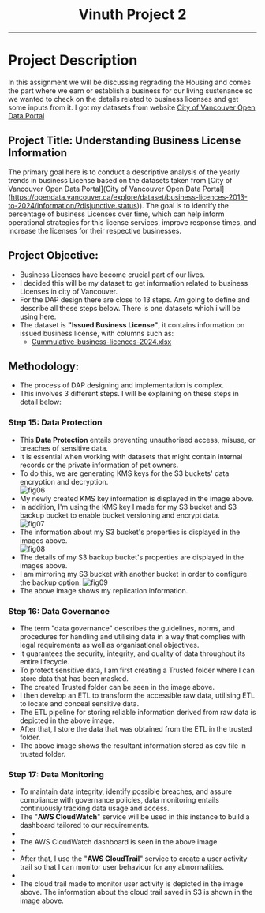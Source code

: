 <h1 align="center">Vinuth Project 2</h1>

___

# Project Description
In this assignment we will be discussing regrading the Housing and comes the part where we earn or establish a business for our living sustenance so we wanted to check on the details related to business licenses and get some inputs from it. I got my datasets from website [City of Vancouver Open Data Portal](https://opendata.vancouver.ca/explore/dataset/business-licences-2013-to-2024/information/?disjunctive.status)
## Project Title: Understanding Business License Information
The primary goal here is to conduct a descriptive analysis of the yearly trends in business License based on the datasets taken from [City of Vancouver Open Data Portal](City of Vancouver Open Data Portal](https://opendata.vancouver.ca/explore/dataset/business-licences-2013-to-2024/information/?disjunctive.status)). The goal is to identify the percentage of business Licenses over time, which can help inform operational strategies for this license services, improve response times, and increase the licenses for their respective businesses.
## Project Objective:
* Business Licenses have become crucial part of our lives.
* I decided this will be my dataset to get information related to  business Licenses  in city of Vancouver.
* For the DAP design there are close to 13 steps. Am going to define and describe all these steps below.
There is one  datasets which i will be using here.
* The  dataset is **"Issued Business License"**, it contains information on issued business license, with columns such as:
  * [Cummulative-business-licences-2024.xlsx](https://github.com/user-attachments/files/17004732/Cummulative-business-licences-2024.xlsx)
## Methodology:
* The process of DAP designing and implementation is complex.
* This involves 3 different steps. I will be explaining on these steps in detail below:
### Step 15: Data Protection
* This **Data Protection** entails preventing unauthorised access, misuse, or breaches of sensitive data.
* It is essential when working with datasets that might contain internal records or the private information of pet owners.
* To do this, we are generating KMS keys for the S3 buckets' data encryption and decryption.<br>
![fig06](https://github.com/user-attachments/assets/1abd780f-2b76-490e-823f-4a7b6fa238be)
* My newly created KMS key information is displayed in the image above. 
* In addition, I'm using the KMS key I made for my S3 bucket and S3 backup bucket to enable bucket versioning and encrypt data.<br>
![fig07](https://github.com/user-attachments/assets/63cdc595-8714-4858-a15a-c343d8f0d5b9)
* The information about my S3 bucket's properties is displayed in the images above.<br>
![fig08](https://github.com/user-attachments/assets/6589bcc9-703e-4df8-bf89-36be3c5f5535)
* The details of my S3 backup bucket's properties are displayed in the images above.
* I am mirroring my S3 bucket with another bucket in order to configure the backup option.
![fig09](https://github.com/user-attachments/assets/2d3ec253-38ec-4f70-a579-40df3f8b686e)
* The above image shows my replication information.
### Step 16: Data Governance
* The term "data governance" describes the guidelines, norms, and procedures for handling and utilising data in a way that complies with legal requirements as well as organisational objectives.
* It guarantees the security, integrity, and quality of data throughout its entire lifecycle.
* To protect sensitive data, I am first creating a Trusted folder where I can store data that has been masked.
* The created Trusted folder can be seen in the image above.
* I then develop an ETL to transform the accessible raw data, utilising ETL to locate and conceal sensitive data.
* The ETL pipeline for storing reliable information derived from raw data is depicted in the above image.
* After that, I store the data that was obtained from the ETL in the trusted folder.
* The above image shows the resultant information stored as csv file in trusted folder.
### Step 17: Data Monitoring
* To maintain data integrity, identify possible breaches, and assure compliance with governance policies, data monitoring entails continuously tracking data usage and access.
* The "**AWS CloudWatch**" service will be used in this instance to build a dashboard tailored to our requirements.
* 
* The AWS CloudWatch dashboard is seen in the above image.
* 
* After that, I use the "**AWS CloudTrail**" service to create a user activity trail so that I can monitor user behaviour for any abnormalities.
* 
* The cloud trail made to monitor user activity is depicted in the image above. The information about the cloud trail saved in S3 is shown in the image above.
